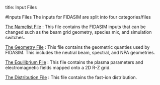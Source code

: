 title: Input Files

#Inputs Files
The inputs for FIDASIM are split into four categories/files

[The Namelist File](./01_namelist_file.html)
:    This file contains the FIDASIM inputs that can be changed such as the beam grid geometry, species mix, and simulation switches.

[The Geometry File](./02_geometry_file.html)
:    This file contains the geometric quanties used by FIDASIM. This includes the neutral beam, spectral, and NPA geometries.

[The Equilibrium File](./03_equilibrium_file.html)
:    This file contains the plasma parameters and electromagnetic fields mapped onto a 2D R-Z grid.

[The Distribution File](./04_distribution_file.html)
:    This file contains the fast-ion distribution. 
